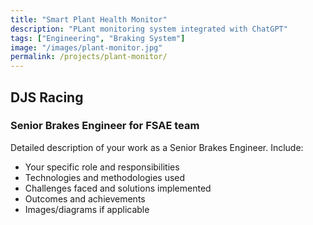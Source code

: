 ```yaml
---
title: "Smart Plant Health Monitor"
description: "PLant monitoring system integrated with ChatGPT"
tags: ["Engineering", "Braking System"]
image: "/images/plant-monitor.jpg"
permalink: /projects/plant-monitor/
---
```

## DJS Racing
### Senior Brakes Engineer for FSAE team

Detailed description of your work as a Senior Brakes Engineer. Include:
- Your specific role and responsibilities
- Technologies and methodologies used
- Challenges faced and solutions implemented
- Outcomes and achievements
- Images/diagrams if applicable